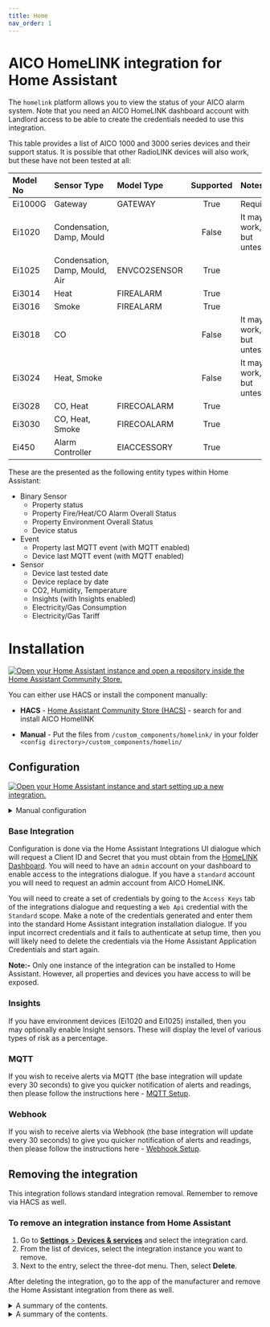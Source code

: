 ```yaml
---
title: Home
nav_order: 1
---
```


# AICO HomeLINK integration for Home Assistant

The `homelink` platform allows you to view the status of your AICO alarm system. Note that you need an AICO HomeLINK dashboard account with Landlord access to be able to create the credentials needed to use this integration.

This table provides a list of AICO 1000 and 3000 series devices and their support status. It is possible that other RadioLINK devices will also work, but these have not been tested at all:

| **Model No** | **Sensor Type**  |**Model Type**    |**Supported** | **Notes**                   |
|:-------------|:-----------------|:-----------------|:------------:|:----------------------------|
| Ei1000G      | Gateway          | GATEWAY          | True         | Required                    |
| Ei1020       | Condensation, Damp, Mould |         | False        | It may work, but untested   |
| Ei1025       | Condensation, Damp, Mould, Air | ENVCO2SENSOR | True |                           |
| Ei3014       | Heat             | FIREALARM        | True         |                             |
| Ei3016       | Smoke            | FIREALARM        | True         |                             |
| Ei3018       | CO               |                  | False        | It may work, but untested   |
| Ei3024       | Heat, Smoke      |                  | False        | It may work, but untested   |
| Ei3028       | CO, Heat         | FIRECOALARM      | True         |                             |
| Ei3030       | CO, Heat, Smoke  | FIRECOALARM      | True         |                             |
| Ei450        | Alarm Controller | EIACCESSORY      | True         |                             |

These are the presented as the following entity types within Home Assistant:

- Binary Sensor
  - Property status
  - Property Fire/Heat/CO Alarm Overall Status
  - Property Environment Overall Status
  - Device status
- Event 
  - Property last MQTT event (with MQTT enabled)
  - Device last MQTT event (with MQTT enabled)
- Sensor 
  - Device last tested date
  - Device replace by date
  - CO2, Humidity, Temperature
  - Insights (with Insights enabled)
  - Electricity/Gas Consumption
  - Electricity/Gas Tariff

# Installation
[![Open your Home Assistant instance and open a repository inside the Home Assistant Community Store.](https://my.home-assistant.io/badges/hacs_repository.svg)](https://my.home-assistant.io/redirect/hacs_repository/?owner=RogerSelwyn&repository=AICO_HomeLINK)

You can either use HACS or install the component manually:
- **HACS** - [Home Assistant Community Store (HACS)](https://hacs.xyz/) - search for and install AICO HomelINK

- **Manual** - Put the files from `/custom_components/homelink/` in your folder `<config directory>/custom_components/homelin/`

## Configuration
[![Open your Home Assistant instance and start setting up a new integration.](https://my.home-assistant.io/badges/config_flow_start.svg)](https://my.home-assistant.io/redirect/config_flow_start/?domain=homelink)

<details markdown="1"><summary>Manual configuration</summary>
  
If the above My button doesn't work, you can also perform the following steps manually: 
* Browse to your Home Assistant instance.
* Go to [Settings > Devices & Services](https://my.home-assistant.io/redirect/integrations). 
* In the bottom right corner, select the [Add Integration](https://my.home-assistant.io/redirect/config_flow_start?domain=homelink) button.
* From the list, select AICO HomeLINK.
* Follow the instructions on screen to complete the setup.
  
</details>

### Base Integration
Configuration is done via the Home Assistant Integrations UI dialogue which will request a Client ID and Secret that you must obtain from the [HomeLINK Dashboard](https://dashboard.live.homelync.io/#/pages/admin/integrations). You will need to have an `admin` account on your dashboard to enable access to the integrations dialogue. If you have a `standard` account you will need to request an admin account from AICO HomeLINK. 

You will need to create a set of credentials by going to the `Access Keys` tab of the integrations dialogue and requesting a `Web Api` credential with the `Standard` scope. Make a note of the credentials generated and enter them into the standard Home Assistant integration installation dialogue. If you input incorrect credentials and it fails to authenticate at setup time, then you will likely need to delete the credentials via the Home Assistant Application Credentials and start again. 

**Note:-** Only one instance of the integration can be installed to Home Assistant. However, all properties and devices you have access to will be exposed.

### Insights
If you have environment devices (Ei1020 and Ei1025) installed, then you may optionally enable Insight sensors. These will display the level of various types of risk as a percentage.

### MQTT
If you wish to receive alerts via MQTT (the base integration will update every 30 seconds) to give you quicker notification of alerts and readings, then please follow the instructions here - [MQTT Setup](mqtt.md#setup-and-configuration).

### Webhook
If you wish to receive alerts via Webhook (the base integration will update every 30 seconds) to give you quicker notification of alerts and readings, then please follow the instructions here - [Webhook Setup](webhook.md#setup-and-configuration).

## Removing the integration

This integration follows standard integration removal. Remember to remove via HACS as well.

### To remove an integration instance from Home Assistant

1. Go to [**Settings** > **Devices & services**](https://my.home-assistant.io/redirect/integrations) and select the integration card.
2. From the list of devices, select the integration instance you want to remove.
3. Next to the entry, select the three-dot menu. Then, select **Delete**.

After deleting the integration, go to the app of the manufacturer and remove the Home Assistant integration from there as well.

<details><summary>A summary of the contents.</summary>

- a markdown
- list to parse

</details>

<details markdown="1"><summary>A summary of the contents.</summary>
Some **longer** and more *detailed* contents that includes markdown...
</details>
